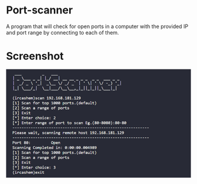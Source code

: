 # Port-scanner
A program that will check for open ports in a computer with the provided IP and port range by connecting to each of them. 

# Screenshot
![Image](image_scanner.png)